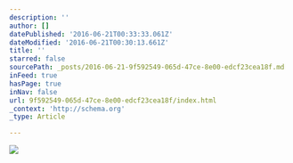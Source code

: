 ```yaml
---
description: ''
author: []
datePublished: '2016-06-21T00:33:33.061Z'
dateModified: '2016-06-21T00:30:13.661Z'
title: ''
starred: false
sourcePath: _posts/2016-06-21-9f592549-065d-47ce-8e00-edcf23cea18f.md
inFeed: true
hasPage: true
inNav: false
url: 9f592549-065d-47ce-8e00-edcf23cea18f/index.html
_context: 'http://schema.org'
_type: Article

---
```

![](https://the-grid-user-content.s3-us-west-2.amazonaws.com/2532f469-7ebe-4b05-8869-db549fdad880.jpg)